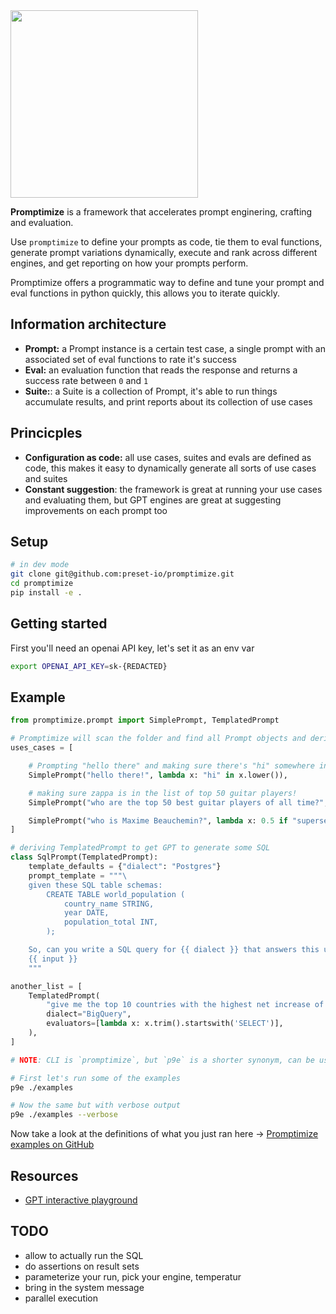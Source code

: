 <img src="https://user-images.githubusercontent.com/487433/229948453-36cbc2d1-e71f-4e87-9111-ab428bc96f4c.png" width=300/>

**Promptimize** is a framework that accelerates prompt enginering,
crafting and evaluation.

Use `promptimize` to define your prompts as code, tie them to eval functions,
generate prompt variations dynamically, execute and rank across different
engines, and get reporting on how your prompts perform.

Promptimize offers a programmatic way to define and tune your prompt and eval
functions in python quickly, this allows you to iterate quickly.

## Information architecture
* **Prompt:** a Prompt instance is a certain test case, a single prompt
  with an associated set of eval functions to rate it's success
* **Eval:** an evaluation function that reads the response and returns
  a success rate between `0` and `1`
* **Suite:**: a Suite is a collection of Prompt, it's able to run things
  accumulate results, and print reports about its collection of use cases

## Princicples
* **Configuration as code:** all use cases, suites and evals are defined as code,
  this makes it easy to dynamically generate all sorts of use cases and suites
* **Constant suggestion**: the framework is great at running your use cases
  and evaluating them, but GPT engines are great at suggesting improvements
  on each prompt too

## Setup
```bash
# in dev mode
git clone git@github.com:preset-io/promptimize.git
cd promptimize
pip install -e .
```

## Getting started

First you'll need an openai API key, let's set it as an env var
```bash
export OPENAI_API_KEY=sk-{REDACTED}
```

## Example
```python
from promptimize.prompt import SimplePrompt, TemplatedPrompt

# Promptimize will scan the folder and find all Prompt objects and derivatives
uses_cases = [

    # Prompting "hello there" and making sure there's "hi" somewhere in the answer
    SimplePrompt("hello there!", lambda x: "hi" in x.lower()),

    # making sure zappa is in the list of top 50 guitar players!
    SimplePrompt("who are the top 50 best guitar players of all time?", lambda x: "zappa" in x.lower()),

    SimplePrompt("who is Maxime Beauchemin?", lambda x: 0.5 if "superset in x.lower()" else 0 +  0.5 if "airflow in x.lower()")
]

# deriving TemplatedPrompt to get GPT to generate some SQL
class SqlPrompt(TemplatedPrompt):
    template_defaults = {"dialect": "Postgres"}
    prompt_template = """\
    given these SQL table schemas:
        CREATE TABLE world_population (
            country_name STRING,
            year DATE,
            population_total INT,
        );

    So, can you write a SQL query for {{ dialect }} that answers this user prompt:
    {{ input }}
    """

another_list = [
    TemplatedPrompt(
        "give me the top 10 countries with the highest net increase of population over the past 25 years?",
        dialect="BigQuery",
        evaluators=[lambda x: x.trim().startswith('SELECT')],
    ),
]
```

```bash
# NOTE: CLI is `promptimize`, but `p9e` is a shorter synonym, can be used interchangibly

# First let's run some of the examples
p9e ./examples

# Now the same but with verbose output
p9e ./examples --verbose

```

Now take a look at the definitions of what you just ran here ->
[Promptimize examples on GitHub](https://github.com/preset-io/promptimize/tree/master/examples)

## Resources
* [GPT interactive playground](https://platform.openai.com/playground/p/default-adv-tweet-classifier)

## TODO
* allow to actually run the SQL
* do assertions on result sets
* parameterize your run, pick your engine, temperatur
* bring in the system message
* parallel execution
